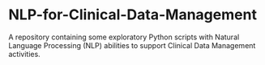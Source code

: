 # NLP-for-Clinical-Data-Management
A repository containing some exploratory Python scripts with Natural Language Processing (NLP) abilities to support Clinical Data Management activities.
